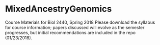 # MixedAncestryGenomics
Course Materials for Biol 2440, Spring 2018
Please download the syllabus for course information; papers discussed will evolve as the semester progresses, but initial recommendations are included in the repo (01/23/2018).
